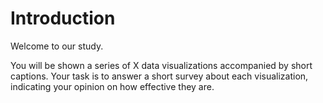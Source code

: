 # Introduction

Welcome to our study.

You will be shown a series of X data visualizations accompanied by short captions.
Your task is to answer a short survey about each visualization, indicating your opinion on how effective they are.
